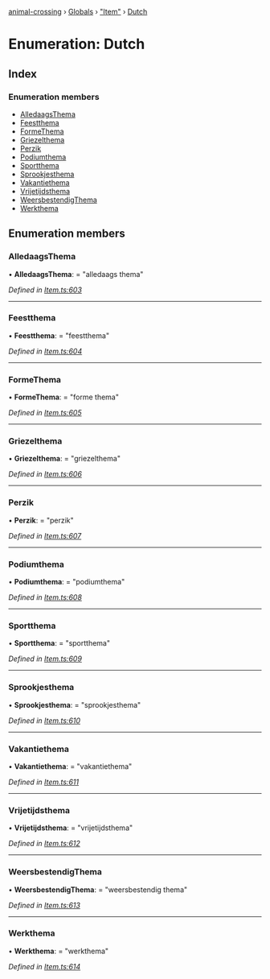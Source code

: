 [animal-crossing](../README.md) › [Globals](../globals.md) › ["Item"](../modules/_item_.md) › [Dutch](_item_.dutch.md)

# Enumeration: Dutch

## Index

### Enumeration members

* [AlledaagsThema](_item_.dutch.md#alledaagsthema)
* [Feestthema](_item_.dutch.md#feestthema)
* [FormeThema](_item_.dutch.md#formethema)
* [Griezelthema](_item_.dutch.md#griezelthema)
* [Perzik](_item_.dutch.md#perzik)
* [Podiumthema](_item_.dutch.md#podiumthema)
* [Sportthema](_item_.dutch.md#sportthema)
* [Sprookjesthema](_item_.dutch.md#sprookjesthema)
* [Vakantiethema](_item_.dutch.md#vakantiethema)
* [Vrijetijdsthema](_item_.dutch.md#vrijetijdsthema)
* [WeersbestendigThema](_item_.dutch.md#weersbestendigthema)
* [Werkthema](_item_.dutch.md#werkthema)

## Enumeration members

###  AlledaagsThema

• **AlledaagsThema**: = "alledaags thema"

*Defined in [Item.ts:603](https://github.com/Norviah/animal-crossing/blob/738a792/module/types/Item.ts#L603)*

___

###  Feestthema

• **Feestthema**: = "feestthema"

*Defined in [Item.ts:604](https://github.com/Norviah/animal-crossing/blob/738a792/module/types/Item.ts#L604)*

___

###  FormeThema

• **FormeThema**: = "forme thema"

*Defined in [Item.ts:605](https://github.com/Norviah/animal-crossing/blob/738a792/module/types/Item.ts#L605)*

___

###  Griezelthema

• **Griezelthema**: = "griezelthema"

*Defined in [Item.ts:606](https://github.com/Norviah/animal-crossing/blob/738a792/module/types/Item.ts#L606)*

___

###  Perzik

• **Perzik**: = "perzik"

*Defined in [Item.ts:607](https://github.com/Norviah/animal-crossing/blob/738a792/module/types/Item.ts#L607)*

___

###  Podiumthema

• **Podiumthema**: = "podiumthema"

*Defined in [Item.ts:608](https://github.com/Norviah/animal-crossing/blob/738a792/module/types/Item.ts#L608)*

___

###  Sportthema

• **Sportthema**: = "sportthema"

*Defined in [Item.ts:609](https://github.com/Norviah/animal-crossing/blob/738a792/module/types/Item.ts#L609)*

___

###  Sprookjesthema

• **Sprookjesthema**: = "sprookjesthema"

*Defined in [Item.ts:610](https://github.com/Norviah/animal-crossing/blob/738a792/module/types/Item.ts#L610)*

___

###  Vakantiethema

• **Vakantiethema**: = "vakantiethema"

*Defined in [Item.ts:611](https://github.com/Norviah/animal-crossing/blob/738a792/module/types/Item.ts#L611)*

___

###  Vrijetijdsthema

• **Vrijetijdsthema**: = "vrijetijdsthema"

*Defined in [Item.ts:612](https://github.com/Norviah/animal-crossing/blob/738a792/module/types/Item.ts#L612)*

___

###  WeersbestendigThema

• **WeersbestendigThema**: = "weersbestendig thema"

*Defined in [Item.ts:613](https://github.com/Norviah/animal-crossing/blob/738a792/module/types/Item.ts#L613)*

___

###  Werkthema

• **Werkthema**: = "werkthema"

*Defined in [Item.ts:614](https://github.com/Norviah/animal-crossing/blob/738a792/module/types/Item.ts#L614)*
